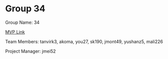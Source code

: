 # Group 34
Group Name: 34

[MVP Link](https://docs.google.com/document/d/1ugCgHzQNuHtPKnT1pHh7XGvgtbfTGABv/edit?usp=sharing&ouid=114432494593630147893&rtpof=true&sd=true)

Team Members: tanvirk3, akoma, you27, sk190, jmont49, yushanz5, mali226

Project Manager: jmei52
